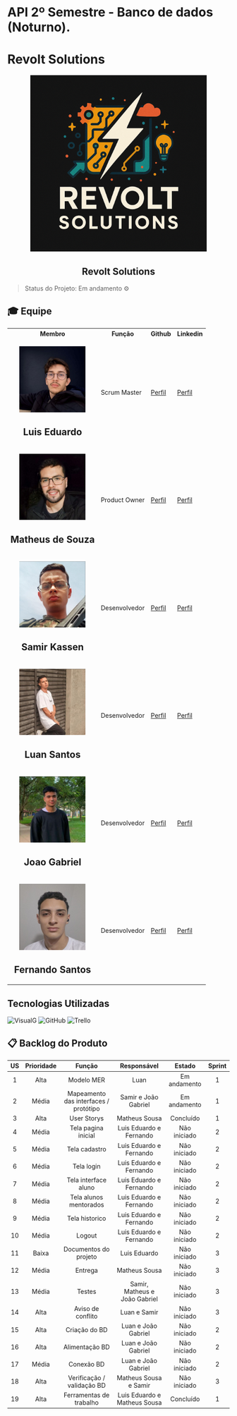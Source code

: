 # API 2º Semestre - Banco de dados (Noturno).

# Revolt Solutions

<p align="center">
      <img src="settings/logo.PNG" alt="logo da Revolt Solutions" width="400">
      <h2 align="center"> Revolt Solutions</h2>
</p>

> Status do Projeto: Em andamento ⚙️ 
>

## 🎓 Equipe <a id="equipe"></a>

<div align="center">
  <table>
    <tr>
      <th>Membro</th>
      <th>Função</th>
      <th>Github</th>
      <th>Linkedin</th>
    </tr>
    <tr> 
      <td><p align="center">
      <img src="settings/Luis_Eduardo.png" width="150">
      <h2 align="center"> Luis Eduardo</h2></p></td>    
      <td>Scrum Master</td> 
      <td><a href="https://github.com/Lu1s3F">Perfil</a></td>       
      <td><a href="https://www.linkedin.com/in/luis-eduardo-mendes-28b51a355?utm_source=share_via&utm_content=profile&utm_medium=member_ios">Perfil</a></td>
    </tr>
    <tr>
      <td><p align="center">
      <img src="settings/Matheus_Souza.png" width="150">
      <h2 align="center"> Matheus de Souza</h2></p></td>
      <td>Product Owner</td>
      <td><a href="https://github.com/matheus23sjc">Perfil</a></td>
      <td><a href="https://www.linkedin.com/in/matheussouza23sjc/">Perfil</a></td>
    </tr>
    <tr>
      <td><p align="center">
      <img src="settings/Samir_Kassen.png" width="150">
      <h2 align="center"> Samir Kassen</h2></p></td>
      <td>Desenvolvedor</td>
      <td><a href="https://github.com/Siqsamir">Perfil</a></td>
      <td><a href="https://www.linkedin.com/in/samir-siqueira-06012a363?utm_source=share&utm_campaign=share_via&utm_content=profile&utm_medium=android_app">Perfil</a></td>
    </tr>
    <tr>
      <td><p align="center">
      <img src="settings/Luan_Santos.png" width="150">
      <h2 align="center"> Luan Santos</h2></p></td>
      <td>Desenvolvedor</td>
      <td><a href="https://github.com/SantoszLuan">Perfil</a></td>
      <td><a href="https://www.linkedin.com/in/luansantoosz">Perfil</a></td>
    </tr>
    <tr>
      <td><p align="center">
      <img src="settings/Joao_Gabriel.png" width="150">
      <h2 align="center"> Joao Gabriel</h2></p></td>
      <td>Desenvolvedor</td>
      <td><a href="https://github.com/jjoaoGabriel">Perfil</a></td>
      <td><a href="https://www.linkedin.com/in/joao-gabriel-fernandes-de-sousa-silva-292b9a2bb?utm_source=share&utm_campaign=share_via&utm_content=profile&utm_medium=ios_app">Perfil</a></td>
    </tr>
    <tr>
      <td><p align="center">
      <img src="settings/Fernando_Santos.png" width="150">
      <h2 align="center"> Fernando Santos</h2></p></td>    
      <td>Desenvolvedor</td>
      <td><a href="https://github.com/fernandosantos09">Perfil</a></td>
      <td><a href="https://www.linkedin.com/in/santosfernando09">Perfil</a></td>
    </tr>
  </table>
</div>

## Tecnologias Utilizadas

![VisualG](https://img.shields.io/badge/VisualG-333333?style=for-the-badge&logo=visualstudio)
![GitHub](https://img.shields.io/badge/GitHub-333333?style=for-the-badge&logo=github)
![Trello](https://img.shields.io/badge/Trello-333333?style=for-the-badge&logo=trello)

## 📋 Backlog do Produto <a id="backlog"></a>

| US | Prioridade | Função | Responsável | Estado | Sprint |
| :--: | :--: | :--: | :--: | :--: | :--: |
| 1 | Alta | Modelo MER | Luan | Em andamento | 1 |
| 2 | Média | Mapeamento das interfaces / protótipo | Samir e João Gabriel | Em andamento | 1 |
| 3 | Alta | User Storys | Matheus Sousa | Concluído | 1 |
| 4 | Média | Tela pagina inicial | Luis Eduardo e Fernando | Não iniciado | 2 |
| 5 | Média | Tela cadastro | Luis Eduardo e Fernando | Não iniciado | 2 |
| 6 | Média | Tela login | Luis Eduardo e Fernando | Não iniciado | 2 |
| 7 | Média | Tela interface aluno | Luis Eduardo e Fernando | Não iniciado | 2 |
| 8 | Média | Tela alunos mentorados | Luis Eduardo e Fernando | Não iniciado | 2 |
| 9 | Média | Tela historico | Luis Eduardo e Fernando | Não iniciado | 2 |
| 10 | Média | Logout | Luis Eduardo e Fernando | Não iniciado | 2 |
| 11 | Baixa | Documentos do projeto | Luis Eduardo | Não iniciado | 3 |
| 12 | Média | Entrega | Matheus Sousa | Não iniciado | 3 |
| 13 | Média | Testes | Samir, Matheus e João Gabriel | Não iniciado | 3 |
| 14 | Alta | Aviso de conflito | Luan e Samir | Não iniciado | 3 |
| 15 | Alta | Criação do BD | Luan e João Gabriel | Não iniciado | 2 |
| 16 | Alta | Alimentação BD | Luan e João Gabriel | Não iniciado | 2 |
| 17 | Média | Conexão BD | Luan e João Gabriel | Não iniciado | 2 |
| 18 | Alta | Verificação / validação BD | Matheus Sousa e Samir | Não iniciado | 3 |
| 19 | Alta | Ferramentas de trabalho | Luis Eduardo e Matheus Sousa | Concluído | 1 |

